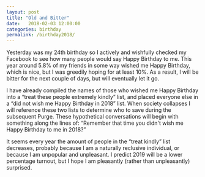 ```yaml
---
layout: post
title: "Old and Bitter"
date:   2018-02-03 12:00:00
categories: birthday
permalink: /birthday2018/
---
```

Yesterday was my 24th birthday so I actively and wishfully checked my Facebook to see how many people would say Happy Birthday to me. This year around 5.8% of my friends in some way wished me Happy Birthday, which is nice, but I was greedily hoping for at least 10%. As a result, I will be bitter for the next couple of days, but will eventually let it go.

I have already compiled the names of those who wished me Happy Birthday into a “treat these people extremely kindly” list, and placed everyone else in a “did not wish me Happy Birthday in 2018” list. When society collapses I will reference these two lists to determine who to save during the subsequent Purge. These hypothetical conversations will begin with something along the lines of: “Remember that time you didn't wish me Happy Birthday to me in 2018?”

It seems every year the amount of people in the “treat kindly” list decreases, probably because I am a naturally reclusive individual, or because I am unpopular and unpleasant. I predict 2019 will be a lower percentage turnout, but I hope I am pleasantly (rather than unpleasantly) surprised.